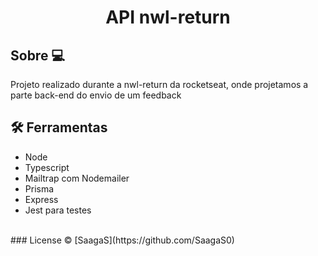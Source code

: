 <h1 align="center">API nwl-return</h1>

## Sobre 💻
Projeto realizado durante a nwl-return da rocketseat, onde projetamos a parte back-end do envio de um feedback

<h2 id="tools">🛠️ Ferramentas</h2>

<ul>
<li>Node</li>
<li>Typescript</li>
<li>Mailtrap com Nodemailer</li>
<li>Prisma</li>
<li>Express</li>
<li>Jest para testes</li>
</ul>

<br/>
### License
© [SaagaS](https://github.com/SaagaS0)
